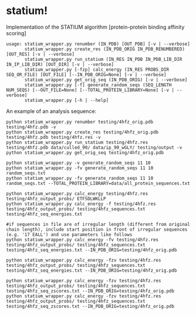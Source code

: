 statium!
=======

Implementation of the STATIUM algorithm [protein-protein binding affinity scoring]

	usage: statium_wrapper.py renumber (IN_PDB) [OUT_PDB] [-v | --verbose]
		   statium_wrapper.py create_res (IN_PDB_ORIG IN_PDB_RENUMBERED) [OUT_RES] [-v | --verbose]
		   statium_wrapper.py run_statium (IN_RES IN_PDB IN_PDB_LIB_DIR IN_IP_LIB_DIR) [OUT_DIR] [-v | --verbose]
		   statium_wrapper.py [-fzp] calc_energy (IN_RES PROBS_DIR SEQ_OR_FILE) [OUT_FILE] [--IN_PDB_ORIG=None] [-v | --verbose]
		   statium_wrapper.py get_orig_seq (IN_PDB_ORIG) [-v | --verbose]
		   statium_wrapper.py [-f] generate_random_seqs (SEQ_LENGTH NUM_SEQS) [--OUT_FILE=None] [--TOTAL_PROTEIN_LIBRARY=None] [-v | --verbose]                       
		   statium_wrapper.py [-h | --help]

An example of an analysis sequence: <br>

	python statium_wrapper.py renumber testing/4hfz_orig.pdb testing/4hfz.pdb -v
	python statium_wrapper.py create_res testing/4hfz_orig.pdb testing/4hfz.pdb testing/4hfz.res -v
	python statium_wrapper.py run_statium testing/4hfz.res testing/4hfz.pdb data/culled_90/ data/ip_90_wGLY/ testing/output -v
	python statium_wrapper.py get_orig_seq testing/4hfz_orig.pdb
	
	python statium_wrapper.py -v generate_random_seqs 11 10
	python statium_wrapper.py -fv generate_random_seqs 11 10 random_seqs.txt
	python statium_wrapper.py -fv generate_random_seqs 11 10 random_seqs.txt --TOTAL_PROTEIN_LIBRARY=data/all_protein_sequences.txt
	
	python statium_wrapper.py calc_energy testing/4hfz.res testing/4hfz_output_probs/ ETFSDLWKLLP
	python statium_wrapper.py calc_energy -f testing/4hfz.res testing/4hfz_output_probs/ testing/4hfz_sequences.txt testing/4hfz_seq_energies.txt
	
	#if sequences in file are of irregular length (different from original chain length), include start position in front of irregular sequences (e.g. '17 EALL') and use parameters like follows
	python statium_wrapper.py calc_energy -fv testing/4hfz.res testing/4hfz_output_probs/ testing/4hfz_sequences.txt testing/4hfz_seq_energies.txt --IN_PDB_ORIG=testing/4hfz_orig.pdb
	
	python statium_wrapper.py calc_energy -fzv testing/4hfz.res testing/4hfz_output_probs/ testing/4hfz_sequences.txt testing/4hfz_seq_energies.txt --IN_PDB_ORIG=testing/4hfz_orig.pdb
	
	python statium_wrapper.py calc_energy -fzv testing/4hfz.res testing/4hfz_output_probs/ testing/4hfz_sequences.txt testing/4hfz_seq_zscores.txt --IN_PDB_ORIG=testing/4hfz_orig.pdb
	python statium_wrapper.py calc_energy -fzv testing/4hfz.res testing/4hfz_output_probs/ testing/4hfz_sequences.txt testing/4hfz_seq_zscores.txt --IN_PDB_ORIG=testing/4hfz_orig.pdb